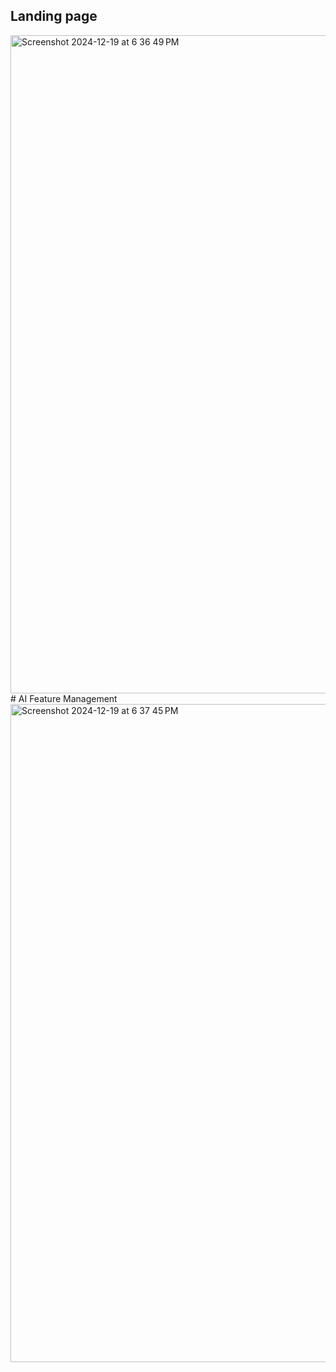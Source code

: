 ## Landing page
<img width="1053" alt="Screenshot 2024-12-19 at 6 36 49 PM" src="https://github.com/user-attachments/assets/76352792-d5ca-4330-ae2d-72fcd9c15b7d" />
# AI Feature Management 
<img width="1053" alt="Screenshot 2024-12-19 at 6 37 45 PM" src="https://github.com/user-attachments/assets/e97a29b7-5926-4bb6-98f9-c9a85888c80a" />

